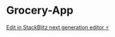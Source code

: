 # Grocery-App

[Edit in StackBlitz next generation editor ⚡️](https://stackblitz.com/~/github.com/Subhas619/Grocery-App)